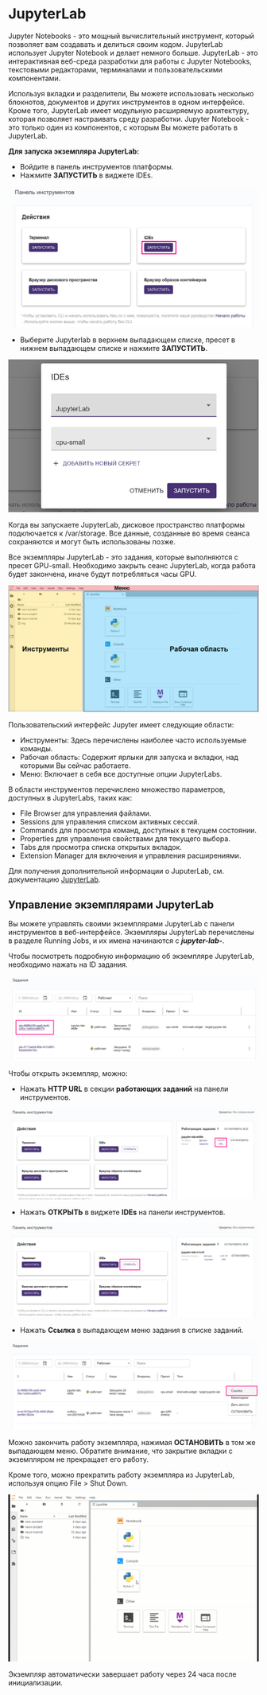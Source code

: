 # JupyterLab

Jupyter Notebooks - это мощный вычислительный инструмент, который позволяет вам создавать и делиться своим кодом. JupyterLab использует Jupyter Notebook и делает немного больше. JupyterLab - это интерактивная веб-среда разработки для работы с Jupyter Notebooks, текстовыми редакторами, терминалами и пользовательскими компонентами.

Используя вкладки и разделители, Вы можете использовать несколько блокнотов, документов и других инструментов в одном интерфейсе. Кроме того, JupyterLab имеет модульную расширяемую архитектуру, которая позволяет настраивать среду разработки. Jupyter Notebook - это только один из компонентов, с которым Вы можете работать в JupyterLab.

**Для запуска экземпляра JupyterLab:**

* Войдите в панель инструментов платформы.
* Нажмите **ЗАПУСТИТЬ** в виджете IDEs.

![](../../.gitbook/assets/image%20%28177%29.png)

* Выберите Jupyterlab в верхнем выпадающем списке, пресет в нижнем выпадающем списке и нажмите **ЗАПУСТИТЬ**.

![](../../.gitbook/assets/image%20%2845%29.png)

Когда вы запускаете JupyterLab, дисковое пространство платформы подключается к /var/storage. Все данные, созданные во время сеанса сохраняются и могут быть использованы позже.

Все экземпляры JupyterLab - это задания, которые выполняются с пресет GPU-small. Необходимо закрыть сеанс JupyterLab, когда работа будет закончена, иначе будут потребляться часы GPU.

![](../../.gitbook/assets/image%20%283%29.png)

Пользовательский интерфейс Jupyter имеет следующие области:

* Инструменты: Здесь перечислены наиболее часто используемые команды.
* Рабочая область: Содержит ярлыки для запуска и вкладки, над которыми Вы сейчас работаете.
* Меню: Включает в себя все доступные опции JupyterLabs.

В области инструментов перечислено множество параметров, доступных в JupyterLabs, таких как:

* File Browser для управления файлами.
* Sessions для управления списком активных сессий.
* Commands для просмотра команд, доступных в текущем состоянии.
* Properties для управления свойствами для текущего выбора.
* Tabs для просмотра списка открытых вкладок.
* Extension Manager для включения и управления расширениями.

Для получения дополнительной информации о JuputerLab, см. документацию [JupyterLab](https://jupyterlab.readthedocs.io/en/stable/).

## Управление экземплярами JupyterLab

Вы можете управлять своими экземплярами JupyterLab с панели инструментов в веб-интерфейсе. Экземпляры JupyterLab перечислены в разделе Running Jobs, и их имена начинаются с _**jupyter-lab-**_.

Чтобы посмотреть подробную информацию об экземпляре JupyterLab, необходимо нажать на ID задания.

![](../../.gitbook/assets/image%20%28187%29.png)

Чтобы открыть экземпляр, можно:

* Нажать **HTTP URL** в секции **работающих заданий** на панели инструментов.

![](../../.gitbook/assets/image%20%28186%29.png)

* Нажать **ОТКРЫТЬ** в виджете **IDEs** на панели инструментов.

![](../../.gitbook/assets/image%20%28219%29.png)

* Нажать **Ссылка** в выпадающем меню задания в списке заданий.

![](../../.gitbook/assets/image%20%28191%29.png)

Можно закончить работу экземпляра, нажимая **ОСТАНОВИТЬ** в том же выпадающем меню. Обратите внимание, что закрытие вкладки с экземпляром не прекращает его работу.

Кроме того, можно прекратить работу экземпляра из JupyterLab, используя опцию File &gt; Shut Down.

![](../../.gitbook/assets/JL_shutdown.gif)

Экземпляр автоматически завершает работу через 24 часа после инициализации.

